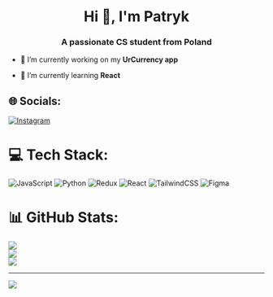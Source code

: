 <h1 align="center">Hi 👋, I'm Patryk</h1>
<h3 align="center">A passionate CS student from Poland</h3>

- 🔭 I’m currently working on my **UrCurrency app**

- 🌱 I’m currently learning **React**

## 🌐 Socials:
[![Instagram](https://img.shields.io/badge/Instagram-%23E4405F.svg?logo=Instagram&logoColor=white)](https://instagram.com/patrykkulpa_) 

# 💻 Tech Stack:
![JavaScript](https://img.shields.io/badge/javascript-%23323330.svg?style=for-the-badge&logo=javascript&logoColor=%23F7DF1E) ![Python](https://img.shields.io/badge/python-3670A0?style=for-the-badge&logo=python&logoColor=ffdd54) ![Redux](https://img.shields.io/badge/redux-%23593d88.svg?style=for-the-badge&logo=redux&logoColor=white) ![React](https://img.shields.io/badge/react-%2320232a.svg?style=for-the-badge&logo=react&logoColor=%2361DAFB) ![TailwindCSS](https://img.shields.io/badge/tailwindcss-%2338B2AC.svg?style=for-the-badge&logo=tailwind-css&logoColor=white) ![Figma](https://img.shields.io/badge/figma-%23F24E1E.svg?style=for-the-badge&logo=figma&logoColor=white)
# 📊 GitHub Stats:
![](https://github-readme-stats.vercel.app/api?username=sickopatricko&theme=dark&hide_border=false&include_all_commits=false&count_private=false)<br/>
![](https://github-readme-streak-stats.herokuapp.com/?user=sickopatricko&theme=dark&hide_border=false)<br/>
![](https://github-readme-stats.vercel.app/api/top-langs/?username=sickopatricko&theme=dark&hide_border=false&include_all_commits=false&count_private=false&layout=compact)

---
[![](https://visitcount.itsvg.in/api?id=sickopatricko&icon=0&color=0)](https://visitcount.itsvg.in)

<!-- Proudly created with GPRM ( https://gprm.itsvg.in ) -->
